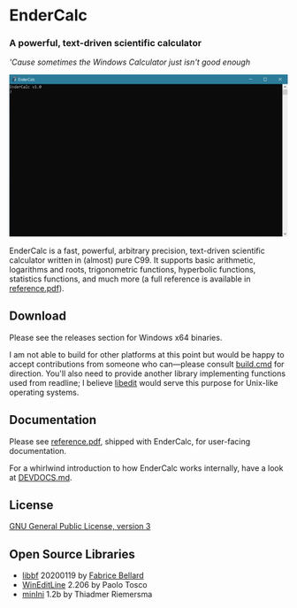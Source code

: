 # EnderCalc

### A powerful, text-driven scientific calculator

*'Cause sometimes the Windows Calculator just isn't good enough*

![](EnderCalc.gif)

EnderCalc is a fast, powerful, arbitrary precision, text-driven scientific calculator written in (almost) pure C99. It supports basic arithmetic, logarithms and roots, trigonometric functions, hyperbolic functions, statistics functions, and much more (a full reference is available in [reference.pdf](reference.pdf)).

## Download

Please see the releases section for Windows x64 binaries.

I am not able to build for other platforms at this point but would be happy to accept contributions from someone who can—please consult [build.cmd](build.cmd) for direction. You'll also need to provide another library implementing functions used from readline; I believe [libedit](https://thrysoee.dk/editline/) would serve this purpose for Unix-like operating systems.

## Documentation

Please see [reference.pdf](reference.pdf), shipped with EnderCalc, for user-facing documentation.

For a whirlwind introduction to how EnderCalc works internally, have a look at [DEVDOCS.md](DEVDOCS.md).

## License

[GNU General Public License, version 3](https://choosealicense.com/licenses/gpl-3.0/)

## Open Source Libraries

- [libbf](https://bellard.org/libbf/) 20200119 by [Fabrice Bellard](https://bellard.org)
- [WinEditLine](http://mingweditline.sourceforge.net/) 2.206 by Paolo Tosco
- [minIni](https://www.compuphase.com/minini.htm) 1.2b by Thiadmer Riemersma